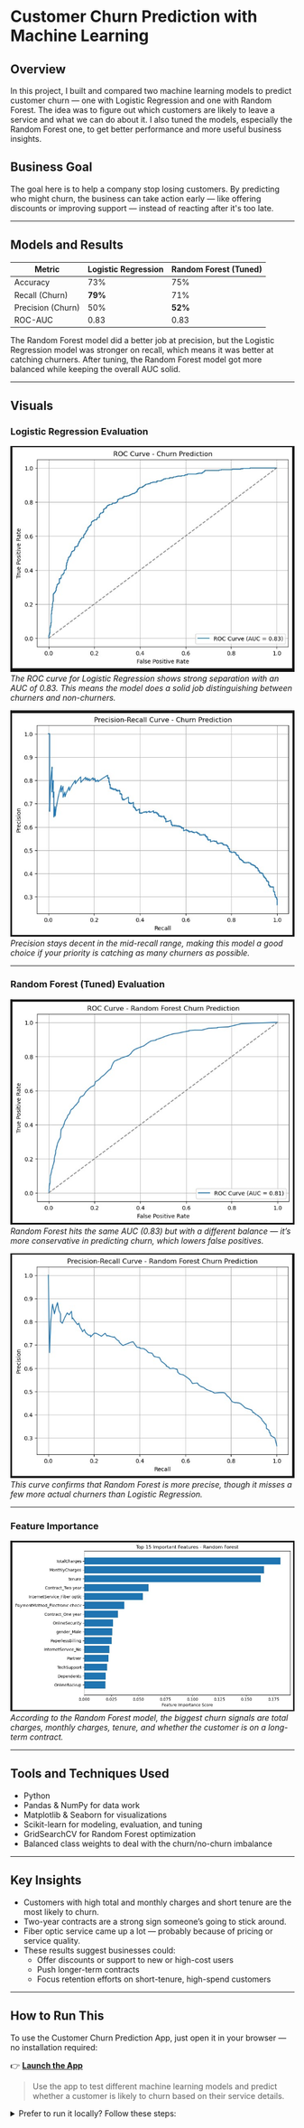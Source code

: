 # Customer Churn Prediction with Machine Learning

## Overview
In this project, I built and compared two machine learning models to predict customer churn — one with Logistic Regression and one with Random Forest. The idea was to figure out which customers are likely to leave a service and what we can do about it. I also tuned the models, especially the Random Forest one, to get better performance and more useful business insights.

## Business Goal
The goal here is to help a company stop losing customers. By predicting who might churn, the business can take action early — like offering discounts or improving support — instead of reacting after it's too late.

---

## Models and Results

| Metric                | Logistic Regression | Random Forest (Tuned) |
|-----------------------|---------------------|------------------------|
| Accuracy              | 73%                 | 75%                    |
| Recall (Churn)        | **79%**             | 71%                    |
| Precision (Churn)     | 50%                 | **52%**                |
| ROC-AUC               | 0.83                | 0.83                   |

The Random Forest model did a better job at precision, but the Logistic Regression model was stronger on recall, which means it was better at catching churners. After tuning, the Random Forest model got more balanced while keeping the overall AUC solid.

---

## Visuals

### Logistic Regression Evaluation

![Logistic ROC](images/LR_ROC_Curve.jpg)  
*The ROC curve for Logistic Regression shows strong separation with an AUC of 0.83. This means the model does a solid job distinguishing between churners and non-churners.*

![Logistic PR](images/LR_Precision_Recall_Curve.jpg)  
*Precision stays decent in the mid-recall range, making this model a good choice if your priority is catching as many churners as possible.*

---

### Random Forest (Tuned) Evaluation

![RF ROC](images/RF_ROC_Curve.jpg)  
*Random Forest hits the same AUC (0.83) but with a different balance — it’s more conservative in predicting churn, which lowers false positives.*

![RF PR](images/RF_Precision_Recall_Curve.jpg)  
*This curve confirms that Random Forest is more precise, though it misses a few more actual churners than Logistic Regression.*

---

### Feature Importance

![Feature Importance](images/Important_Features.jpg)  
*According to the Random Forest model, the biggest churn signals are total charges, monthly charges, tenure, and whether the customer is on a long-term contract.*

---

## Tools and Techniques Used
- Python
- Pandas & NumPy for data work
- Matplotlib & Seaborn for visualizations
- Scikit-learn for modeling, evaluation, and tuning
- GridSearchCV for Random Forest optimization
- Balanced class weights to deal with the churn/no-churn imbalance

---

## Key Insights
- Customers with high total and monthly charges and short tenure are the most likely to churn.
- Two-year contracts are a strong sign someone’s going to stick around.
- Fiber optic service came up a lot — probably because of pricing or service quality.
- These results suggest businesses could:
  - Offer discounts or support to new or high-cost users
  - Push longer-term contracts
  - Focus retention efforts on short-tenure, high-spend customers

---

## How to Run This

To use the Customer Churn Prediction App, just open it in your browser — no installation required:

👉 **[Launch the App](https://your-streamlit-app-link.streamlit.app)**

> Use the app to test different machine learning models and predict whether a customer is likely to churn based on their service details.

<details>
  <summary>Prefer to run it locally? Follow these steps:</summary>

1. **Clone the repository:**
   ```bash
   git clone https://github.com/enagelkirk/ML-Churn-Prediction.git
   cd ML-Churn-Prediction

2. **(Optional but recommended) Create a virtual environment:**

   ```bash
   python -m venv venv
   source venv/bin/activate  # On Windows: venv\Scripts\activate

3. **Install the required dependencies:**

   ```bash
   pip install -r requirements.txt

4. **Run the app:**

   ```bash
   streamlit run streamlit_app.py

</details>
